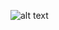 ![alt text](https://user-images.githubusercontent.com/10367311/108584995-cfe5ba00-7302-11eb-9304-915ed567f542.png)

